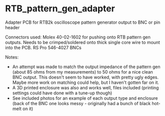 # RTB_pattern_gen_adapter
Adapter PCB for RTB2k oscilloscope pattern generator output to BNC or pin header

Connectors used:
Molex 40-02-1602 for pushing onto RTB pattern gen outputs. Needs to be crimped/soldered onto thick single core wire to mount into the PCB.
RS Pro 546-4027 BNCs

Notes:
- An attempt was made to match the output impedance of the pattern gen (about 85 ohms from my measurements) to 50 ohms for a nice clean BNC output. This doesn't seem to have worked, with pretty ugly edges. Maybe more work on matching could help, but I haven't gotten far on it.
- A 3D printed enclosure was also and works well, files included (printing settings could have done with a tune-up though)
- See included photos for an example of each output type and enclosure (back of the BNC one looks messy - originally had a bunch of black hot-melt on it)

